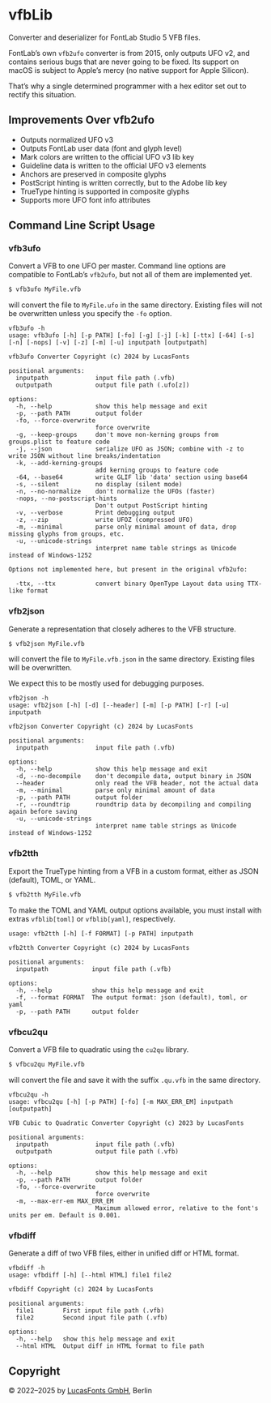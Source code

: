 # vfbLib

Converter and deserializer for FontLab Studio 5 VFB files.

FontLab’s own `vfb2ufo` converter is from 2015, only outputs UFO v2, and
contains serious bugs that are never going to be fixed. Its support on macOS is
subject to Apple’s mercy (no native support for Apple Silicon).

That’s why a single determined programmer with a hex editor set out to rectify
this situation.


## Improvements Over vfb2ufo

- Outputs normalized UFO v3
- Outputs FontLab user data (font and glyph level)
- Mark colors are written to the official UFO v3 lib key
- Guideline data is written to the official UFO v3 elements
- Anchors are preserved in composite glyphs
- PostScript hinting is written correctly, but to the Adobe lib key
- TrueType hinting is supported in composite glyphs
- Supports more UFO font info attributes


## Command Line Script Usage

### vfb3ufo

Convert a VFB to one UFO per master. Command line options are compatible to
FontLab’s `vfb2ufo`, but not all of them are implemented yet.

```bash
$ vfb3ufo MyFile.vfb
```

will convert the file to `MyFile.ufo` in the same directory. Existing files will
not be overwritten unless you specify the `-fo` option.

```
vfb3ufo -h
usage: vfb3ufo [-h] [-p PATH] [-fo] [-g] [-j] [-k] [-ttx] [-64] [-s] [-n] [-nops] [-v] [-z] [-m] [-u] inputpath [outputpath]

vfb3ufo Converter Copyright (c) 2024 by LucasFonts

positional arguments:
  inputpath             input file path (.vfb)
  outputpath            output file path (.ufo[z])

options:
  -h, --help            show this help message and exit
  -p, --path PATH       output folder
  -fo, --force-overwrite
                        force overwrite
  -g, --keep-groups     don't move non-kerning groups from groups.plist to feature code
  -j, --json            serialize UFO as JSON; combine with -z to write JSON without line breaks/indentation
  -k, --add-kerning-groups
                        add kerning groups to feature code
  -64, --base64         write GLIF lib 'data' section using base64
  -s, --silent          no display (silent mode)
  -n, --no-normalize    don't normalize the UFOs (faster)
  -nops, --no-postscript-hints
                        Don't output PostScript hinting
  -v, --verbose         Print debugging output
  -z, --zip             write UFOZ (compressed UFO)
  -m, --minimal         parse only minimal amount of data, drop missing glyphs from groups, etc.
  -u, --unicode-strings
                        interpret name table strings as Unicode instead of Windows-1252

Options not implemented here, but present in the original vfb2ufo:

  -ttx, --ttx           convert binary OpenType Layout data using TTX-like format
```


### vfb2json

Generate a representation that closely adheres to the VFB structure.

```bash
$ vfb2json MyFile.vfb
```

will convert the file to `MyFile.vfb.json` in the same directory. Existing files will be overwritten.

We expect this to be mostly used for debugging purposes.

```
vfb2json -h
usage: vfb2json [-h] [-d] [--header] [-m] [-p PATH] [-r] [-u] inputpath

vfb2json Converter Copyright (c) 2024 by LucasFonts

positional arguments:
  inputpath             input file path (.vfb)

options:
  -h, --help            show this help message and exit
  -d, --no-decompile    don't decompile data, output binary in JSON
  --header              only read the VFB header, not the actual data
  -m, --minimal         parse only minimal amount of data
  -p, --path PATH       output folder
  -r, --roundtrip       roundtrip data by decompiling and compiling again before saving
  -u, --unicode-strings
                        interpret name table strings as Unicode instead of Windows-1252
```


### vfb2tth

Export the TrueType hinting from a VFB in a custom format, either as JSON (default), TOML, or YAML.

```bash
$ vfb2tth MyFile.vfb
```

To make the TOML and YAML output options available, you must install with extras
`vfblib[toml]` or `vfblib[yaml]`, respectively.

```
usage: vfb2tth [-h] [-f FORMAT] [-p PATH] inputpath

vfb2tth Converter Copyright (c) 2024 by LucasFonts

positional arguments:
  inputpath            input file path (.vfb)

options:
  -h, --help           show this help message and exit
  -f, --format FORMAT  The output format: json (default), toml, or yaml
  -p, --path PATH      output folder
```


### vfbcu2qu

Convert a VFB file to quadratic using the `cu2qu` library.

```bash
$ vfbcu2qu MyFile.vfb
```

will convert the file and save it with the suffix `.qu.vfb` in the same directory.

```
vfbcu2qu -h
usage: vfbcu2qu [-h] [-p PATH] [-fo] [-m MAX_ERR_EM] inputpath [outputpath]

VFB Cubic to Quadratic Converter Copyright (c) 2023 by LucasFonts

positional arguments:
  inputpath             input file path (.vfb)
  outputpath            output file path (.vfb)

options:
  -h, --help            show this help message and exit
  -p, --path PATH       output folder
  -fo, --force-overwrite
                        force overwrite
  -m, --max-err-em MAX_ERR_EM
                        Maximum allowed error, relative to the font's units per em. Default is 0.001.
```


### vfbdiff

Generate a diff of two VFB files, either in unified diff or HTML format.

```
vfbdiff -h
usage: vfbdiff [-h] [--html HTML] file1 file2

vfbdiff Copyright (c) 2024 by LucasFonts

positional arguments:
  file1        First input file path (.vfb)
  file2        Second input file path (.vfb)

options:
  -h, --help   show this help message and exit
  --html HTML  Output diff in HTML format to file path
```

## Copyright

© 2022–2025 by [LucasFonts GmbH](https://www.lucasfonts.com/), Berlin
